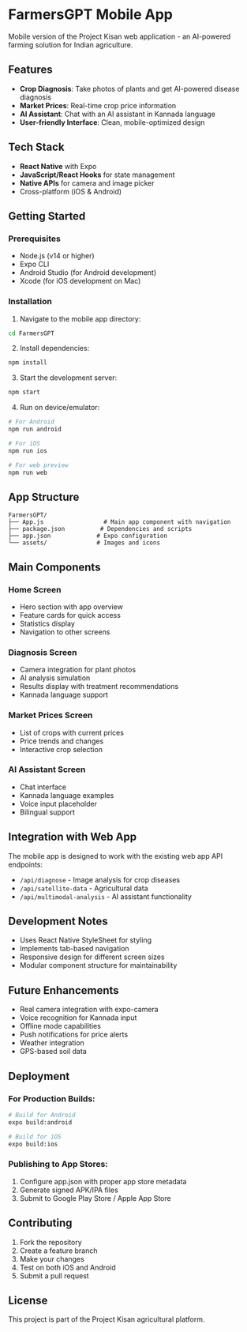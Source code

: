 # FarmersGPT Mobile App

Mobile version of the Project Kisan web application - an AI-powered farming solution for Indian agriculture.

## Features

- **Crop Diagnosis**: Take photos of plants and get AI-powered disease diagnosis
- **Market Prices**: Real-time crop price information 
- **AI Assistant**: Chat with an AI assistant in Kannada language
- **User-friendly Interface**: Clean, mobile-optimized design

## Tech Stack

- **React Native** with Expo
- **JavaScript/React Hooks** for state management
- **Native APIs** for camera and image picker
- Cross-platform (iOS & Android)

## Getting Started

### Prerequisites

- Node.js (v14 or higher)
- Expo CLI
- Android Studio (for Android development)
- Xcode (for iOS development on Mac)

### Installation

1. Navigate to the mobile app directory:
```bash
cd FarmersGPT
```

2. Install dependencies:
```bash
npm install
```

3. Start the development server:
```bash
npm start
```

4. Run on device/emulator:
```bash
# For Android
npm run android

# For iOS
npm run ios

# For web preview
npm run web
```

## App Structure

```
FarmersGPT/
├── App.js                 # Main app component with navigation
├── package.json          # Dependencies and scripts
├── app.json             # Expo configuration
└── assets/              # Images and icons
```

## Main Components

### Home Screen
- Hero section with app overview
- Feature cards for quick access
- Statistics display
- Navigation to other screens

### Diagnosis Screen
- Camera integration for plant photos
- AI analysis simulation
- Results display with treatment recommendations
- Kannada language support

### Market Prices Screen
- List of crops with current prices
- Price trends and changes
- Interactive crop selection

### AI Assistant Screen
- Chat interface
- Kannada language examples
- Voice input placeholder
- Bilingual support

## Integration with Web App

The mobile app is designed to work with the existing web app API endpoints:

- `/api/diagnose` - Image analysis for crop diseases
- `/api/satellite-data` - Agricultural data
- `/api/multimodal-analysis` - AI assistant functionality

## Development Notes

- Uses React Native StyleSheet for styling
- Implements tab-based navigation
- Responsive design for different screen sizes
- Modular component structure for maintainability

## Future Enhancements

- Real camera integration with expo-camera
- Voice recognition for Kannada input
- Offline mode capabilities
- Push notifications for price alerts
- Weather integration
- GPS-based soil data

## Deployment

### For Production Builds:

```bash
# Build for Android
expo build:android

# Build for iOS
expo build:ios
```

### Publishing to App Stores:

1. Configure app.json with proper app store metadata
2. Generate signed APK/IPA files
3. Submit to Google Play Store / Apple App Store

## Contributing

1. Fork the repository
2. Create a feature branch
3. Make your changes
4. Test on both iOS and Android
5. Submit a pull request

## License

This project is part of the Project Kisan agricultural platform.